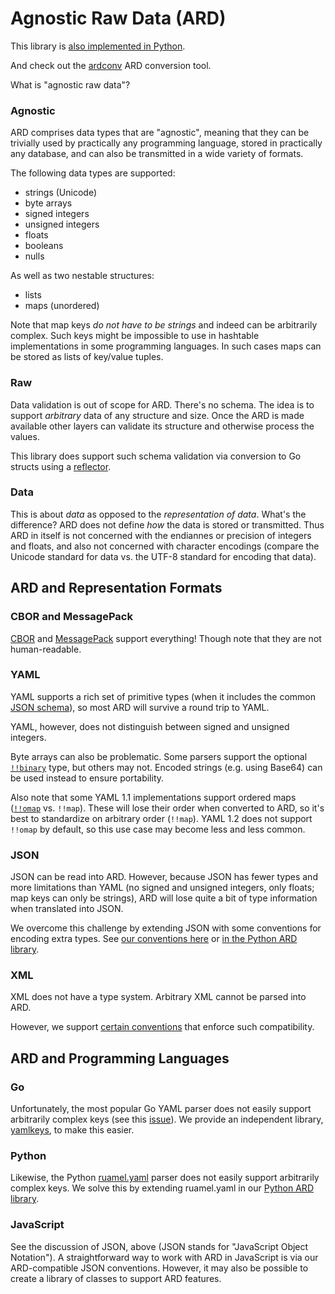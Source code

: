 Agnostic Raw Data (ARD)
=======================

This library is [also implemented in Python](https://github.com/tliron/python-ard).

And check out the [ardconv](https://github.com/tliron/ardconv) ARD conversion tool.

What is "agnostic raw data"?

### Agnostic

ARD comprises data types that are "agnostic", meaning that they can be trivially used by
practically any programming language, stored in practically any database, and can also be
transmitted in a wide variety of formats.

The following data types are supported:

* strings (Unicode)
* byte arrays
* signed integers
* unsigned integers
* floats
* booleans
* nulls

As well as two nestable structures:

* lists
* maps (unordered)

Note that map keys *do not have to be strings* and indeed can be arbitrarily complex. Such keys
might be impossible to use in hashtable implementations in some programming languages. In such
cases maps can be stored as lists of key/value tuples.

### Raw

Data validation is out of scope for ARD. There's no schema. The idea is to support *arbitrary*
data of any structure and size. Once the ARD is made available other layers can validate its
structure and otherwise process the values.

This library does support such schema validation via conversion to Go structs using a
[reflector](reflection.go).

### Data

This is about *data* as opposed to the *representation of data*. What's the difference? ARD does
not define *how* the data is stored or transmitted. Thus ARD in itself is not concerned with the
endiannes or precision of integers and floats, and also not concerned with character encodings
(compare the Unicode standard for data vs. the UTF-8 standard for encoding that data).

ARD and Representation Formats
------------------------------

### CBOR and MessagePack

[CBOR](https://cbor.io/) and [MessagePack](https://msgpack.org/) support everything! Though note
that they are not human-readable.

### YAML

YAML supports a rich set of primitive types (when it includes the common
[JSON schema](https://yaml.org/spec/1.2/spec.html#id2803231)), so most ARD will survive a round
trip to YAML.

YAML, however, does not distinguish between signed and unsigned integers.

Byte arrays can also be problematic. Some parsers support the optional
[`!!binary`](https://yaml.org/type/binary.html) type, but others may not. Encoded strings (e.g.
using Base64) can be used instead to ensure portability.

Also note that some YAML 1.1 implementations support ordered maps
([`!!omap`](https://yaml.org/type/omap.html) vs. `!!map`). These will lose their order when
converted to ARD, so it's best to standardize on arbitrary order (`!!map`). YAML 1.2 does not
support `!!omap` by default, so this use case may become less and less common.

### JSON

JSON can be read into ARD. However, because JSON has fewer types and more limitations than YAML
(no signed and unsigned integers, only floats; map keys can only be strings), ARD will lose quite a
bit of type information when translated into JSON.

We overcome this challenge by extending JSON with some conventions for encoding extra types.
See [our conventions here](cjson.go) or
[in the Python ARD library](https://github.com/tliron/python-ard/blob/main/ard/cjson.py).

### XML

XML does not have a type system. Arbitrary XML cannot be parsed into ARD. 

However, we support [certain conventions](xml.go) that enforce such compatibility.

ARD and Programming Languages
-----------------------------

### Go

Unfortunately, the most popular Go YAML parser does not easily support arbitrarily complex keys
(see this [issue](https://github.com/go-yaml/yaml/issues/502)). We provide an independent library,
[yamlkeys](https://github.com/tliron/yamlkeys), to make this easier.

### Python

Likewise, the Python [ruamel.yaml](https://yaml.readthedocs.io) parser does not easily support
arbitrarily complex keys. We solve this by extending ruamel.yaml in our
[Python ARD library](https://github.com/tliron/python-ard).

### JavaScript

See the discussion of JSON, above (JSON stands for "JavaScript Object Notation"). A
straightforward way to work with ARD in JavaScript is via our ARD-compatible JSON conventions.
However, it may also be possible to create a library of classes to support ARD features.

